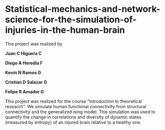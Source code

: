 # Statistical-mechanics-and-network-science-for-the-simulation-of-injuries-in-the-human-brain
This project was realized by

**Juan C Higuera C**

**Diego A Heredía F**

**Kevin N Ramos G**

**Cristian D Salazar G**

**Felipe R Amador G**


This project was realized for the course "Introduction to theoretical research". We simulate human functional connectivity from structural connectivity and the generalized ising model. This simulation was used to quantify the change in correlations and diversity of dynamic states (measured by entropy) of an injured brain relative to a healthy one.
